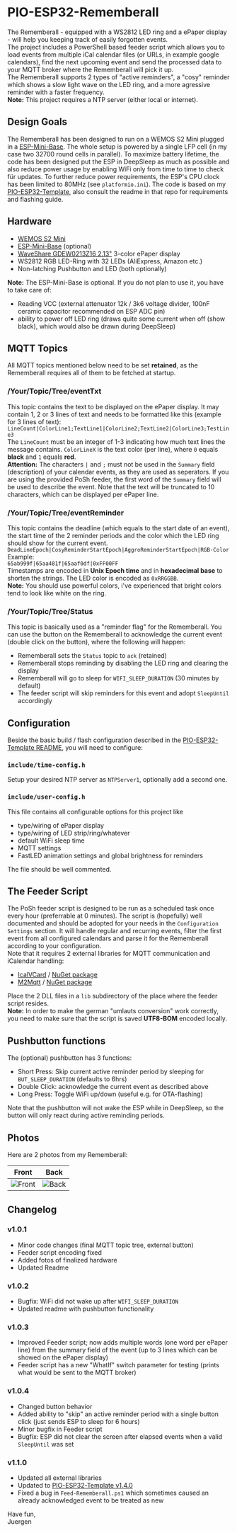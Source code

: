 # PIO-ESP32-Rememberall
The Rememberall - equipped with a WS2812 LED ring and a ePaper display - will help you keeping track of easily forgotten events.  
The project includes a PowerShell based feeder script which allows you to load events from multiple iCal calendar files (or URLs, in example google calendars), find the next upcoming event and send the processed data to your MQTT broker where the Rememberall will pick it up.  
The Rememberall supports 2 types of "active reminders", a "cosy" reminder which shows a slow light wave on the LED ring, and a more agressive reminder with a faster frequency.  
**Note:** This project requires a NTP server (either local or internet).

## Design Goals
The Rememberall has been designed to run on a WEMOS S2 Mini plugged in a [ESP-Mini-Base](https://github.com/juepi/ESP-Mini-Base). The whole setup is powered by a single LFP cell (in my case two 32700 round cells in parallel). To maximize battery lifetime, the code has been designed put the ESP in DeepSleep as much as possible and also reduce power usage by enabling WiFi only from time to time to check für updates. To further reduce power requirements, the ESP's CPU clock has been limited to 80MHz (see `platformio.ini`).
The code is based on my [PIO-ESP32-Template](https://github.com/juepi/PIO-ESP32-Template), also consult the readme in that repo for requirements and flashing guide.

## Hardware
* [WEMOS S2 Mini](https://www.wemos.cc/en/latest/s2/s2_mini.html)
* [ESP-Mini-Base](https://github.com/juepi/ESP-Mini-Base) (optional)
* [WaveShare GDEW0213Z16 2.13"](https://www.waveshare.com/product/displays/e-paper/epaper-3/2.13inch-e-paper-hat-g.htm) 3-color ePaper display
* WS2812 RGB LED-Ring with 32 LEDs (AliExpress, Amazon etc.)
* Non-latching Pushbutton and LED (both optionally)

**Note:** The ESP-Mini-Base is optional. If you do not plan to use it, you have to take care of:  
* Reading VCC (external attenuator 12k / 3k6 voltage divider, 100nF ceramic capacitor recommended on ESP ADC pin)
* ability to power off LED ring (draws quite some current when off (show black), which would also be drawn during DeepSleep)

## MQTT Topics

All MQTT topics mentioned below need to be set **retained**, as the Rememberall requires all of them to be fetched at startup.

### /Your/Topic/Tree/eventTxt
This topic contains the text to be displayed on the ePaper display. It may contain 1, 2 or 3 lines of text and needs to be formatted like this (example for 3 lines of text):  
``LineCount|ColorLine1;TextLine1|ColorLine2;TextLine2|ColorLine3;TestLine3``  
The `LineCount` must be an integer of 1-3 indicating how much text lines the message contains. `ColorLineX` is the text color (per line), where `0` equals **black** and `1` equals **red**.  
**Attention:** The characters `|` and `;` must not be used in the `Summary` field (description) of your calendar events, as they are used as seperators. If you are using the provided PoSh feeder, the first word of the `Summary` field will be used to describe the event. Note that the text will be truncated to 10 characters, which can be displayed per ePaper line.

### /Your/Topic/Tree/eventReminder
This topic contains the deadline (which equals to the start date of an event), the start time of the 2 reminder periods and the color which the LED ring should show for the current event.   ``DeadLineEpoch|CosyReminderStartEpoch|AggroReminderStartEpoch|RGB-Color``  
Example:  
``65ab999f|65aa481f|65aaf0df|0xFF00FF``  
Timestamps are encoded in **Unix Epoch time** and in **hexadecimal base** to shorten the strings. The LED color is encoded as `0xRRGGBB`.  
**Note:** You should use powerful colors, i've experienced that bright colors tend to look like white on the ring.

### /Your/Topic/Tree/Status
This topic is basically used as a "reminder flag" for the Rememberall. You can use the button on the Rememberall to acknowledge the current event (double click on the button), where the following will happen:
* Rememberall sets the `Status` topic to `ack` (retained)
* Rememberall stops reminding by disabling the LED ring and clearing the display
* Rememberall will go to sleep for `WIFI_SLEEP_DURATION` (30 minutes by default)
* The feeder script will skip reminders for this event and adopt `SleepUntil` accordingly

## Configuration
Beside the basic build / flash configuration described in the [PIO-ESP32-Template README](https://github.com/juepi/PIO-ESP32-Template), you will need to configure:

### `include/time-config.h`
Setup your desired NTP server as `NTPServer1`, optionally add a second one.

### `include/user-config.h`
This file contains all configurable options for this project like
* type/wiring of ePaper display
* type/wiring of LED strip/ring/whatever
* default WiFi sleep time
* MQTT settings
* FastLED animation settings and global brightness for reminders

The file should be well commented.

## The Feeder Script
The PoSh feeder script is designed to be run as a scheduled task once every hour (preferrable at 0 minutes). The script is (hopefully) well documented and should be adopted for your needs in the `Configuration Settings` section. It will handle regular and recurring events, filter the first event from all configured calendars and parse it for the Rememberall according to your configuration.  
Note that it requires 2 external libraries for MQTT communication and iCalendar handling:

* [IcalVCard](https://afterlogic.com/mailbee-net/icalvcard) / [NuGet package](https://www.nuget.org/packages/ICalVCard)
* [M2Mqtt](https://github.com/eclipse/paho.mqtt.m2mqtt) / [NuGet package](https://www.nuget.org/packages/M2Mqtt/)

Place the 2 DLL files in a `lib` subdirectory of the place where the feeder script resides.  
**Note:** In order to make the german "umlauts conversion" work correctly, you need to make sure that the script is saved **UTF8-BOM** encoded locally.

## Pushbutton functions
The (optional) pushbutton has 3 functions:
* Short Press: Skip current active reminder period by sleeping for `BUT_SLEEP_DURATION` (defaults to 6hrs)
* Double Click: acknowledge the current event as described above
* Long Press: Toggle WiFi up/down (useful e.g. for OTA-flashing)

Note that the pushbutton will not wake the ESP while in DeepSleep, so the button will only react during active reminding periods.

## Photos
Here are 2 photos from my Rememberall:

Front             |  Back
:-------------------------:|:-------------------------:
![Front](pics/Rememberall_front.jpg?raw=true) | ![Back](pics/Rememberall_back.jpg?raw=true)

## Changelog

### v1.0.1
- Minor code changes (final MQTT topic tree, external button)
- Feeder script encoding fixed
- Added fotos of finalized hardware
- Updated Readme

### v1.0.2
- Bugfix: WiFi did not wake up after `WIFI_SLEEP_DURATION`
- Updated readme with pushbutton functionality

### v1.0.3
- Improved Feeder script; now adds multiple words (one word per ePaper line) from the summary field of the event (up to 3 lines which can be showed on the ePaper display)
- Feeder script has a new "WhatIf" switch parameter for testing (prints what would be sent to the MQTT broker)

### v1.0.4
- Changed button behavior
- Added ability to "skip" an active reminder period with a single button click (just sends ESP to sleep for 6 hours)
- Minor bugfix in Feeder script
- Bugfix: ESP did not clear the screen after elapsed events when a valid `SleepUntil` was set

### v1.1.0
- Updated all external libraries
- Updated to [PIO-ESP32-Template v1.4.0](https://github.com/juepi/PIO-ESP32-Template)
- Fixed a bug in `Feed-Rememberall.ps1` which sometimes caused an already acknowledged event to be treated as new

  
Have fun,  
Juergen